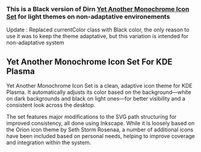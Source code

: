 ### This is a Black version of Dirn [Yet Another Monochrome Icon Set](https://www.pling.com/p/2303161/) for light themes on non-adaptative environements

Update : Replaced currentColor class with Black color, the only reason to use it was to keep the theme adaptative, but this variation is intended for non-adaptative system 

## Yet Another Monochrome Icon Set For KDE Plasma ##

Yet Another Monochrome Icon Set is a clean, adaptive icon theme for KDE Plasma. It automatically adjusts its color based on the background—white on dark backgrounds and black on light ones—for better visibility and a consistent look across the desktop.

The set features major modifications to the SVG path structuring for improved consistency, all done using Inkscape. While it is loosely based on the Orion icon theme by Seth Storm Rosenaa, a number of additional icons have been included based on personal needs, helping to improve coverage and integration within the system.

